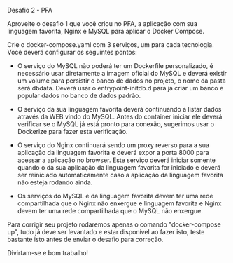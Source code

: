 Desafio 2 - PFA

Aproveite o desafio 1 que você criou no PFA, a aplicação com sua linguagem favorita, Nginx e MySQL para aplicar o Docker Compose.

Crie o docker-compose.yaml com 3 serviços, um para cada tecnologia. Você deverá configurar os seguintes pontos:

- O serviço do MySQL não poderá ter um Dockerfile personalizado, é necessário usar diretamente a imagem oficial do MySQL e deverá existir um volume para persistir o banco de dados no projeto, o nome da pasta será dbdata. Deverá usar o entrypoint-initdb.d para já criar um banco e popular dados no banco de dados padrão.

- O serviço da sua linguagem favorita deverá continuando a listar dados através da WEB vindo do MySQL. Antes do container iniciar ele deverá verificar se o MySQL já está pronto para conexão, sugerimos usar o Dockerize para fazer esta verificação.

- O serviço do Nginx continuará sendo um proxy reverso para a sua aplicação da linguagem favorita e deverá expor a porta 8000 para acessar a aplicação no browser. Este serviço deverá iniciar somente quando o da sua aplicação da linguagem favorita for iniciado e deverá ser reiniciado automaticamente caso a aplicação da linguagem favorita não esteja rodando ainda.

- Os serviços do MySQL e da linguagem favorita devem ter uma rede compartilhada que o Nginx não enxergue e linguagem favorita e Nginx devem ter uma rede compartilhada que o MySQL não enxergue.

Para corrigir seu projeto rodaremos apenas o comando "docker-compose up", tudo já deve ser levantado e estar disponível ao fazer isto, teste bastante isto antes de enviar o desafio para correção.

Divirtam-se e bom trabalho!